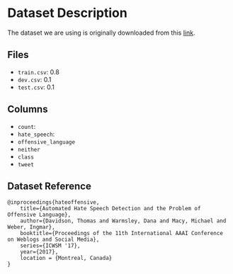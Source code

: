 # Dataset Description
The dataset we are using is originally downloaded from this [link](https://data.world/thomasrdavidson/hate-speech-and-offensive-language).

## Files
- `train.csv`: 0.8
- `dev.csv`: 0.1
- `test.csv`: 0.1

## Columns
- `count`:
- `hate_speech`: 
- `offensive_language`
- `neither`
- `class`
- `tweet`

## Dataset Reference
```
@inproceedings{hateoffensive, 
    title={Automated Hate Speech Detection and the Problem of Offensive Language}, 
    author={Davidson, Thomas and Warmsley, Dana and Macy, Michael and Weber, Ingmar}, 
    booktitle={Proceedings of the 11th International AAAI Conference on Weblogs and Social Media}, 
    series={ICWSM '17}, 
    year={2017}, 
    location = {Montreal, Canada} 
}
```